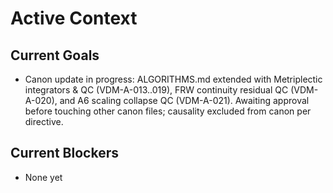 # Active Context

## Current Goals

- Canon update in progress: ALGORITHMS.md extended with Metriplectic integrators & QC (VDM-A-013..019), FRW continuity residual QC (VDM-A-020), and A6 scaling collapse QC (VDM-A-021). Awaiting approval before touching other canon files; causality excluded from canon per directive.

## Current Blockers

- None yet